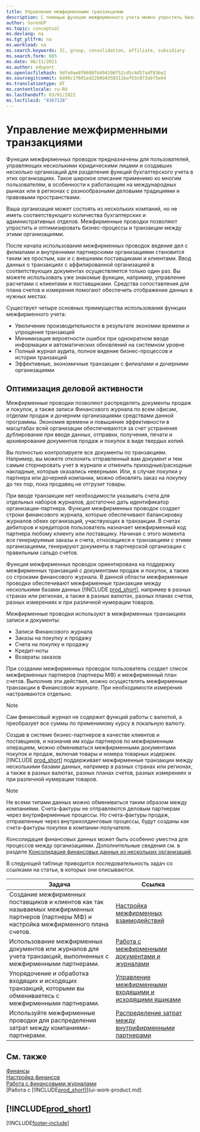 ```yaml
---
title: Управление межфирменными транзакциями
description: С помощью функции межфирменного учета можно упростить бизнес-процессы и транзакции между компаниями в пределах одной организации.
author: SorenGP
ms.topic: conceptual
ms.devlang: na
ms.tgt_pltfrm: na
ms.workload: na
ms.search.keywords: IC, group, consolidation, affiliate, subsidiary
ms.search.form: 605
ms.date: 08/11/2021
ms.author: edupont
ms.openlocfilehash: 9dfe0ae8f0688f6494196f52cd5c4d57adf836e2
ms.sourcegitcommit: 6d48c1f601ed22b6b0358311baf63c073ab75e64
ms.translationtype: HT
ms.contentlocale: ru-RU
ms.lasthandoff: 03/01/2022
ms.locfileid: "8367128"
---
```

# <a name="managing-intercompany-transactions"></a>Управление межфирменными транзакциями

Функции межфирменных проводок предназначены для пользователей, управляющих несколькими юридическими лицами и создавших несколько организаций для разделения функций бухгалтерского учета в этих организациях. Такое широкое описание применимо ко многим пользователям, в особенности к работающим на международных рынках или в регионах с разнообразными деловыми традициями и правовыми пространствами.

Ваша организация может состоять из нескольких компаний, но не иметь соответствующего количества бухгалтерских и административных отделов. Межфирменные проводки позволяют упростить и оптимизировать бизнес-процессы и транзакции между этими организациями.

После начала использования межфирменных проводок ведение дел с филиалами и внутренними партнерскими организациями становится таким же простым, как и с внешними поставщиками и клиентами. Ввод данных о транзакциях с аффилированной организацией в соответствующих документах осуществляется только один раз. Вы можете использовать уже знакомые функции, например, управление расчетами с клиентами и поставщиками. Средства сопоставления для плана счетов и измерения помогают обеспечить отображение данных в нужных местах.  

Существует четыре основных преимущества использования функции межфирменного учета:  

- Увеличение производительности в результате экономии времени и упрощения транзакций  
- Минимизация вероятности ошибок при однократном вводе информации и автоматических обновлений на системном уровне  
- Полный журнал аудита, полное видение бизнес-процессов и истории транзакций  
- Эффективные, экономичные транзакции с филиалами и дочерними организациями  

## <a name="streamlining-the-flow-of-business-activities"></a>Оптимизация деловой активности  

Межфирменные проводки позволяют распределять документы продаж и покупок, а также записи Финансового журнала по всем офисам, отделам продаж и дочерним организациями средствами данной программы. Экономия времени и повышение эффективности в масштабах всей организации обеспечиваются за счет устранения дублирования при вводе данных, отправки, получения, печати и архивирования документов продаж и покупок в виде твердых копий.  

Вы полностью контролируете все документы по транзакциям. Например, вы можете отклонить отправленный вам документ и тем самым сторнировать учет в журнале и отменить приходные/расходные накладные, которые оказались неверными. Или, в случае покупки у партнера или дочерней компании, можно обновлять заказ на покупку до тех пор, пока продавец не отгрузит товары.  

При вводе транзакции нет необходимости указывать счета для отдельных наборов журналов, достаточно дать идентификатор организации-партнера. Функция межфирменных проводок создает строки финансового журнала, которые обеспечивают балансировку журналов обеих организаций, участвующих в транзакции. В счетах дебиторов и кредиторов пользователь назначает межфирменный код партнера любому клиенту или поставщику. Начиная с этого момента все генерируемые заказы и счета, относящиеся к транзакциям с этими организациями, генерируют документы в партнерской организации с правильным сальдо счетов.  

Функция межфирменных проводок ориентирована на поддержку межфирменных транзакций с документами продаж и покупок, а также со строками финансового журнала. В данной области межфирменные проводки обеспечивают межфирменные транзакции между несколькими базами данных [!INCLUDE [prod_short](includes/prod_short.md)], например в разных странах или регионах, а также в разных валютах, разных планах счетов, разных измерениях и при различной нумерации товаров.  

Межфирменные проводки используют в межфирменных транзакциях записи и документы:  

- Записи Финансового журнала
- Заказы на покупку и продажу
- Счета на покупку и продажу
- Кредит-ноты
- Возвраты заказов

При создании межфирменных проводок пользователь создает список межфирменных партнеров (партнеры МФ) и межфирменный план счетов. Выполнив эти действия, можно осуществлять межфирменные транзакции в Финансовом журнале. При необходимости измерения настраиваются отдельно.  

> [!NOTE]
> Сам финансовый журнал не содержит функций работы с валютой, а преобразует все суммы по применимому курсу в локальную валюту.

Создав в системе бизнес-партнеров в качестве клиентов и поставщиков, и назначив им коды партнеров по межфирменным операциям, можно обмениваться межфирменными документами покупок и продаж, включая товары и номера товарных издержек. [!INCLUDE [prod_short](includes/prod_short.md)] поддерживает межфирменные транзакции между несколькими базами данных, например в разных странах или регионах, а также в разных валютах, разных планах счетов, разных измерениях и при различной нумерации товаров.  

> [!NOTE]
> Не всеми типами данных можно обмениваться таким образом между компаниями. Счета-фактуры не отправляются деловым партнерам через внутрифирменные процессы. Но счета-фактуры продаж, отправленные через внутрихолдинговые процессы, будут созданы как счета-фактуры покупки в компании-получателе.

Консолидация финансовых данных может быть особенно уместна для процессов между организациями. Дополнительные сведения см. в разделе [Консолидация финансовых данных из нескольких организаций](finance-consolidated-company-reporting.md).

В следующей таблице приводится последовательность задач со ссылками на статьи, в которых они описываются.

|Задача |Ссылка|
|---|---|
|Создание межфирменных поставщиков и клиентов как так называемых межфирменных партнеров (партнеры МФ) и настройка межфирменного плана счетов.|[Настройка межфирменных взаимодействий](intercompany-how-setup.md)|
|Использование межфирменных документов или журналов для учета транзакций, выполненных с межфирменными партнерами.|[Работа с межфирменными документами и журналами](intercompany-how-work-documents-journals.md)|
|Упорядочение и обработка входящих и исходящих транзакций, которыми вы обмениваетесь с межфирменными партнерами.|[Управление межфирменными входящими и исходящими ящиками](intercompany-how-manage-intercompany-inbox.md)|
|Используйте межфирменные проводки для распределения затрат между компаниями-партнерами.|[Распределение затрат между внутрифирменными партнерами](intercompany-allocate-costs.md)|

## <a name="see-also"></a>См. также

[Финансы](finance.md)  
[Настройка финансов](finance-setup-finance.md)  
[Работа с финансовыми журналами](ui-work-general-journals.md)  
[Работа с [!INCLUDE[prod_short](includes/prod_short.md)]](ui-work-product.md)

## [!INCLUDE[prod_short](includes/free_trial_md.md)]  


[!INCLUDE[footer-include](includes/footer-banner.md)]
